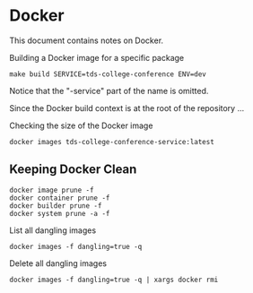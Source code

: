 # Docker

This document contains notes on Docker.

Building a Docker image for a specific package

```shell
make build SERVICE=tds-college-conference ENV=dev
```

Notice that the "-service" part of the name is omitted.

Since the Docker build context is at the root of the repository ...

Checking the size of the Docker image

```shell
docker images tds-college-conference-service:latest
```

## Keeping Docker Clean

```shell
docker image prune -f
docker container prune -f
docker builder prune -f
docker system prune -a -f
```

List all dangling images

```shell
docker images -f dangling=true -q
```

Delete all dangling images

```shell
docker images -f dangling=true -q | xargs docker rmi
```